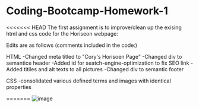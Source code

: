 # Coding-Bootcamp-Homework-1
<<<<<<< HEAD
The first assignment is to improve/clean up the exising html and css code for the Horiseon webpage:

Edits are as follows (comments included in the code:)

HTML
-Changed meta titled to "Cory's Horisoen Page"
-Changed div to semantice header
-Added id for seatch-engine-optimization to fix SEO link
-Added titiles and alt texts to all pictures
-Changed div to semantic footer

CSS
-consolidated various defined terms and images with identical properties

=======
![image](https://user-images.githubusercontent.com/60293516/119354300-ebe65800-bc71-11eb-9867-c98c33beecf5.png)


